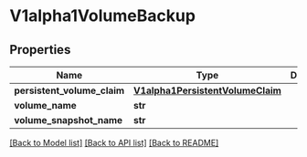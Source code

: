 # V1alpha1VolumeBackup

## Properties
Name | Type | Description | Notes
------------ | ------------- | ------------- | -------------
**persistent_volume_claim** | [**V1alpha1PersistentVolumeClaim**](V1alpha1PersistentVolumeClaim.md) |  | 
**volume_name** | **str** |  | 
**volume_snapshot_name** | **str** |  | [optional] 

[[Back to Model list]](../README.md#documentation-for-models) [[Back to API list]](../README.md#documentation-for-api-endpoints) [[Back to README]](../README.md)


